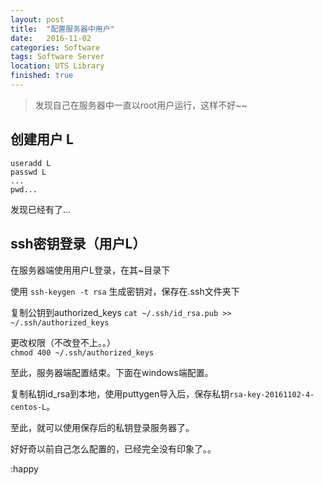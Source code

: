 ```yaml
---
layout: post
title:  "配置服务器中用户"
date:   2016-11-02
categories: Software
tags: Software Server
location: UTS Library
finished: true
---
```


> 发现自己在服务器中一直以root用户运行，这样不好~~

## 创建用户 L  

```
useradd L
passwd L
...
pwd...

```

发现已经有了...

## ssh密钥登录（用户L）

在服务器端使用用户L登录，在其~目录下  

使用 `ssh-keygen -t rsa` 生成密钥对，保存在.ssh文件夹下

复制公钥到authorized_keys
`cat ~/.ssh/id_rsa.pub >> ~/.ssh/authorized_keys` 

更改权限（不改登不上。。）  
`chmod 400 ~/.ssh/authorized_keys`

至此，服务器端配置结束。下面在windows端配置。

复制私钥id_rsa到本地，使用puttygen导入后，保存私钥`rsa-key-20161102-4-centos-L`。

至此，就可以使用保存后的私钥登录服务器了。

好好奇以前自己怎么配置的，已经完全没有印象了。。 

:happy
